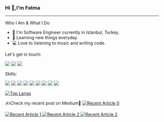 ### Hi 👋,I'm Fatma
<hr>

Who I Am & What I Do
* 👩 I'm Software Engineer currently in Istanbul, Turkey. 
* 🌱 Learning new things everyday.
* 💻 Love to listening to music and writing code.

Let's get in touch:

[<img src="https://img.shields.io/badge/linkedin-%230077B5.svg?&style=for-the-badge&logo=linkedin&logoColor=white" />](https://www.linkedin.com/in/ftmdlnn/) [<img src="https://img.shields.io/badge/medium-%2312100E.svg?&style=for-the-badge&logo=medium&logoColor=white" />](https://fatmadelenn.medium.com/) [<img src="https://img.shields.io/badge/twitter-%231DA1F2.svg?&style=for-the-badge&logo=twitter&logoColor=white" />](https://twitter.com/ftmdlnn)

Skills:

<img src="https://img.shields.io/badge/java-red.svg?&style=for-the-badge&logo=java&logoColor=white" /> <img src="https://img.shields.io/badge/spring%20-%236DB33F.svg?&style=for-the-badge&logo=spring&logoColor=white" /> <img src="https://img.shields.io/badge/react%20-%2320232a.svg?&style=for-the-badge&logo=react&logoColor=%2361DAFB" /> <img src="https://img.shields.io/badge/mysql-%23ED8B00.svg?&style=for-the-badge&logo=mysql&logoColor=white" /> <img src="https://img.shields.io/badge/c%20sharp-%23239120.svg?&style=for-the-badge&logo=c%20sharp&logoColor=white" /> <img src="https://img.shields.io/badge/html-%23FA7343.svg?&style=for-the-badge&logo=html5&logoColor=white" /> <img src="https://img.shields.io/badge/css-%230077B5.svg?&style=for-the-badge&logo=css3&logoColor=white" /> <img src="https://img.shields.io/badge/javascript-%2320232a.svg?&style=for-the-badge&logo=javascript&logoColor=white" /> <img src="https://img.shields.io/badge/swift-%23FA7343.svg?&style=for-the-badge&logo=swift&logoColor=white" />

[![Top Langs](https://github-readme-stats.vercel.app/api/top-langs/?username=fatmadelenn&show_icons=true&langs_count=20&layout=compact)](https://github.com/fatmadelenn/github-readme-stats)

✍Check my recent post on Medium🌸
<a target="_blank" href="https://github-readme-medium-recent-article.vercel.app/medium/@fatmadelenn/0"><img src="https://github-readme-medium-recent-article.vercel.app/medium/@fatmadelenn/0" alt="Recent Article 0"> 
  
<a target="_blank" href="https://github-readme-medium-recent-article.vercel.app/medium/@fatmadelenn/1"><img src="https://github-readme-medium-recent-article.vercel.app/medium/@fatmadelenn/1" alt="Recent Article 1"> 
<a target="_blank" href="https://github-readme-medium-recent-article.vercel.app/medium/@fatmadelenn/2"><img src="https://github-readme-medium-recent-article.vercel.app/medium/@fatmadelenn/2" alt="Recent Article 2"> 
<a target="_blank" href="https://github-readme-medium-recent-article.vercel.app/medium/@fatmadelenn/3"><img src="https://github-readme-medium-recent-article.vercel.app/medium/@fatmadelenn/3" alt="Recent Article 2"> 
